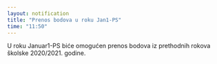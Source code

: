 ```yaml
---
layout: notification
title: "Prenos bodova u roku Jan1-PS"
time: "11:50"
---
```


U roku Januar1-PS biće omogućen prenos bodova iz prethodnih rokova školske 2020/2021. godine.